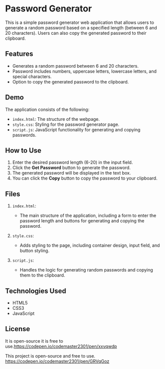 # Password Generator

This is a simple password generator web application that allows users to generate a random password based on a specified length (between 6 and 20 characters). Users can also copy the generated password to their clipboard.

## Features

- Generates a random password between 6 and 20 characters.
- Password includes numbers, uppercase letters, lowercase letters, and special characters.
- Option to copy the generated password to the clipboard.

## Demo

The application consists of the following:

- `index.html`: The structure of the webpage.
- `style.css`: Styling for the password generator page.
- `script.js`: JavaScript functionality for generating and copying passwords.

## How to Use

1. Enter the desired password length (6-20) in the input field.
2. Click the **Get Password** button to generate the password.
3. The generated password will be displayed in the text box.
4. You can click the **Copy** button to copy the password to your clipboard.

## Files

1. `index.html`:
    - The main structure of the application, including a form to enter the password length and buttons for generating and copying the password.

2. `style.css`:
    - Adds styling to the page, including container design, input field, and button styling.

3. `script.js`:
    - Handles the logic for generating random passwords and copying them to the clipboard.

## Technologies Used

- HTML5
- CSS3
- JavaScript

## License
It is open-source it is free to use.https://codepen.io/codemaster2301/pen/xxvqwdp

This project is open-source and free to use. https://codepen.io/codemaster2301/pen/GRVqGoz
